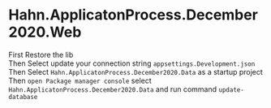# Hahn.ApplicatonProcess.December2020.Web

First Restore the lib \
Then Select update your connection string `appsettings.Development.json` \
Then Select `Hahn.ApplicatonProcess.December2020.Data` as a startup project \
Then `open Package manager console` select `Hahn.ApplicatonProcess.December2020.Data` and run command `update-database`

